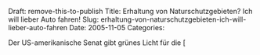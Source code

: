 Draft: remove-this-to-publish
Title: Erhaltung von Naturschutzgebieten? Ich will lieber Auto fahren!
Slug: erhaltung-von-naturschutzgebieten-ich-will-lieber-auto-fahren
Date: 2005-11-05
Categories:

Der US-amerikanische Senat gibt grünes Licht für die [
